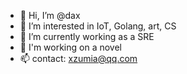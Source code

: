 - 👋 Hi, I’m @dax
- 👀 I’m interested in IoT, Golang, art, CS
- 🌱 I’m currently working as a SRE
- 💞️ I'm working on a novel
- 📫 contact: xzumia@qq.com

<!---
xiongyitian/xiongyitian is a ✨ special ✨ repository because its `README.md` (this file) appears on your GitHub profile.
You can click the Preview link to take a look at your changes.
--->
